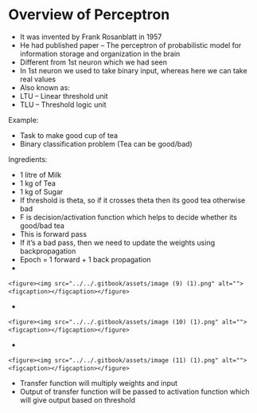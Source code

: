 # Overview of Perceptron

* It was invented by Frank Rosanblatt in 1957
* He had published paper – The perceptron of probabilistic model for information storage and organization in the brain
* Different from 1st neuron which we had seen
* In 1st neuron we used to take binary input, whereas here we can take real values
* Also known as:
* LTU – Linear threshold unit
* TLU – Threshold logic unit

Example:

* Task to make good cup of tea
* Binary classification problem (Tea can be good/bad)

Ingredients:

* 1 litre of Milk
* 1 kg of Tea
* 1 kg of Sugar
* If threshold is theta, so if it crosses theta then its good tea otherwise bad
* F is decision/activation function which helps to decide whether its good/bad tea
* This is forward pass
* If it’s a bad pass, then we need to update the weights using backpropagation
* Epoch = 1 forward + 1 back propagation
*

    <figure><img src="../../.gitbook/assets/image (9) (1).png" alt=""><figcaption></figcaption></figure>
*

    <figure><img src="../../.gitbook/assets/image (10) (1).png" alt=""><figcaption></figcaption></figure>
*

    <figure><img src="../../.gitbook/assets/image (11) (1).png" alt=""><figcaption></figcaption></figure>
* Transfer function will multiply weights and input
* Output of transfer function will be passed to activation function which will give output based on threshold
